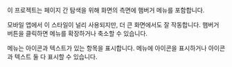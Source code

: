 ﻿이 프로젝트는 페이지 간 탐색을 위해 화면의 측면에 햄버거 메뉴를 포함합니다.

모바일 앱에서 이 스타일이 널리 사용되지만, 더 큰 화면에서도 잘 작동합니다. 햄버거 버튼을 클릭하면 메뉴를 확장하거나 축소할 수 있습니다.

메뉴는 아이콘과 텍스트가 있는 항목을 표시합니다. 메뉴에 아이콘을 표시하거나 아이콘과 텍스트 둘 다 표시할 수 있습니다.